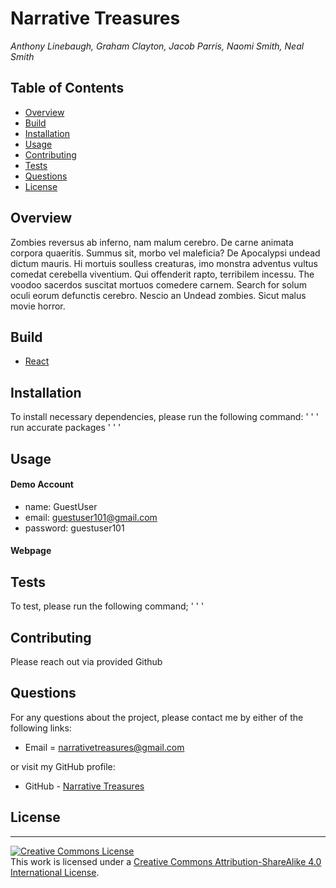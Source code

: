 # Narrative Treasures

_Anthony Linebaugh, Graham Clayton, Jacob Parris, Naomi Smith, Neal Smith_

## Table of Contents

- [Overview](#overview)
- [Build](#build)
- [Installation](#installation)
- [Usage](#usage)
- [Contributing](#contributing)
- [Tests](#tests)
- [Questions](#questions)
- [License](#license)

## Overview

<p>Zombies reversus ab inferno, nam malum cerebro. De carne animata corpora quaeritis. Summus sit​​, morbo vel maleficia? De Apocalypsi undead dictum mauris. Hi mortuis soulless creaturas, imo monstra adventus vultus comedat cerebella viventium. Qui offenderit rapto, terribilem incessu. The voodoo sacerdos suscitat mortuos comedere carnem. Search for solum oculi eorum defunctis cerebro. Nescio an Undead zombies. Sicut malus movie horror.<p>

## Build

- [React](https://reactjs.org/docs/getting-started.html)

## Installation

To install necessary dependencies, please run the following command:
' ' '
run accurate packages
' ' '

## Usage

#### Demo Account

- name: GuestUser
- email: guestuser101@gmail.com
- password: guestuser101

#### Webpage

<!-- Live webpage and image or Screencastify -->

## Tests

To test, please run the following command;
' ' '

## Contributing

Please reach out via provided Github

## Questions

For any questions about the project, please contact me by either of the following links:

- Email = narrativetreasures@gmail.com

or visit my GitHub profile:

- GitHub - [Narrative Treasures](https://github.com/jparris3213/Narrative_Treasures)

## License

---

<a rel="license" href="http://creativecommons.org/licenses/by-sa/4.0/"><img alt="Creative Commons License" style="border-width:0" src="https://i.creativecommons.org/l/by-sa/4.0/88x31.png" /></a><br />This work is licensed under a <a rel="license" href="http://creativecommons.org/licenses/by-sa/4.0/">Creative Commons Attribution-ShareAlike 4.0 International License</a>.
